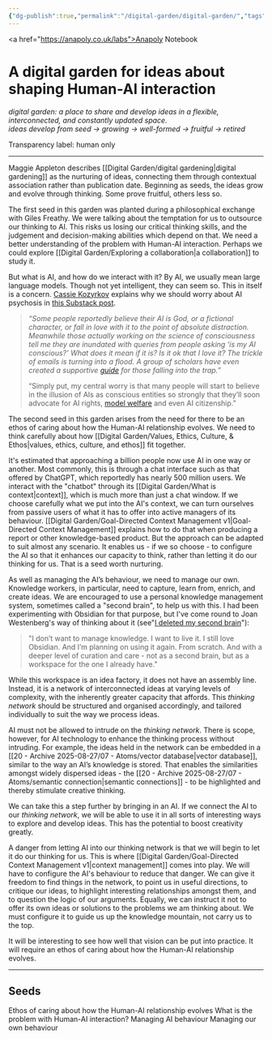 ```yaml
---
{"dg-publish":true,"permalink":"/digital-garden/digital-garden/","tags":["gardenEntry"],"created":"2025-08-11T21:46:53.866+01:00","updated":"2025-08-28T07:55:56.033+01:00"}
---
```


<a href="https://anapoly.co.uk/labs">Anapoly Notebook</a>
# A digital garden for ideas about shaping Human-AI interaction

*digital garden: a place to share and develop ideas in a flexible, interconnected, and constantly updated space.*  
*ideas develop from seed → growing → well-formed → fruitful → retired*

Transparency label: human only

---

Maggie Appleton describes [[Digital Garden/digital gardening\|digital gardening]] as the nurturing of ideas, connecting them through contextual association rather than publication date. Beginning as seeds, the ideas grow and evolve through thinking. Some prove fruitful, others less so. 

The first seed in this garden was planted during a philosophical exchange with Giles Freathy. We were talking about the temptation for us to outsource our thinking to AI. This risks us losing our critical thinking skills, and the judgement and decision-making abilities which depend on that. We need a better understanding of the problem with Human-AI interaction. Perhaps we could explore [[Digital Garden/Exploring a collaboration\|a collaboration]] to study it.

But what is AI, and how do we interact with it? By AI, we usually mean large language models. Though not yet intelligent, they can seem so. This in itself is a concern. <a href="https://www.kozyr.com/about">Cassie Kozyrkov</a> explains why we should worry about AI psychosis in <a href="https://substack.com/home/post/p-171599460">this Substack post</a>. 

> _“Some people reportedly believe their AI is God, or a fictional character, or fall in love with it to the point of absolute distraction. Meanwhile those actually working on the science of consciousness tell me they are inundated with queries from people asking ‘is my AI conscious?’ What does it mean if it is? Is it ok that I love it? The trickle of emails is turning into a flood. A group of scholars have even created a supportive [guide](https://whenaiseemsconscious.org/) for those falling into the trap.”_
> 
> “Simply put, my central worry is that many people will start to believe in the illusion of AIs as conscious entities so strongly that they’ll soon advocate for AI rights, [model welfare](https://arxiv.org/abs/2411.00986) and even AI citizenship.”

 The second seed in this garden arises from the need for there to be an ethos of caring about how the Human-AI relationship evolves. We need to think carefully about how [[Digital Garden/Values, Ethics, Culture, & Ethos\|values, ethics, culture, and ethos]] fit together.
 
It's estimated that approaching a billion people now use AI in one way or another. Most commonly, this is through a chat interface such as that offered by ChatGPT, which reportedly has nearly 500 million users. We interact with the "chatbot" through its [[Digital Garden/What is context\|context]], which is much more than just a chat window. If we choose carefully what we put into the AI's context, we can turn ourselves from passive users of what it has to offer into active managers of its behaviour. [[Digital Garden/Goal-Directed Context Management v1\|Goal-Directed Context Management]] explains how to do that when producing a report or other knowledge-based product. But the approach can be adapted to suit almost any scenario. It enables us - if we so choose - to configure the AI so that it enhances our capacity to think, rather than letting it do our thinking for us. That is a seed worth nurturing. 

As well as managing the AI’s behaviour, we need to manage our own. Knowledge workers, in particular, need to capture, learn from, enrich, and create ideas. We are encouraged to use a personal knowledge management system, sometimes called a "second brain", to help us with this. I had been experimenting with Obsidian for that purpose, but I've come round to Joan Westenberg's way of thinking about it (see"<a href="https://www.joanwestenberg.com/p/i-deleted-my-second-brain">I deleted my second brain</a>"): 

> "I don’t want to manage knowledge. I want to live it. I still love Obsidian. And I’m planning on using it again. From scratch. And with a deeper level of curation and care - not as a second brain, but as a workspace for the one I already have."

While this workspace is an idea factory, it does not have an assembly line. Instead, it is a network of interconnected ideas at varying levels of complexity, with the inherently greater capacity that affords. This *thinking network* should be structured and organised accordingly, and tailored individually to suit the way we process ideas. 

AI must not be allowed to intrude on the *thinking network*. There is scope, however, for AI technology to enhance the thinking process without intruding. For example, the ideas held in the network can be embedded in a [[20 - Archive 2025-08-27/07 - Atoms/vector database\|vector database]], similar to the way an AI’s knowledge is stored. That enables the similarities amongst widely dispersed ideas - the [[20 - Archive 2025-08-27/07 - Atoms/semantic connection\|semantic connections]] - to be highlighted and thereby stimulate creative thinking.  

We can take this a step further by bringing in an AI. If we connect the AI to our *thinking network*, we will be able to use it in all sorts of interesting ways to explore and develop ideas. This has the potential to boost creativity greatly. 

A danger from letting AI into our thinking network is that we will begin to let it do our thinking for us. This is where [[Digital Garden/Goal-Directed Context Management v1\|context management]] comes into play. We will have to configure the AI's behaviour to reduce that danger. We can give it freedom to find things in the network, to point us in useful directions, to critique our ideas, to highlight interesting relationships amongst them, and to question the logic of our arguments. Equally, we can instruct it not to offer its own ideas or solutions to the problems we am thinking about. We must configure it to guide us up the knowledge mountain, not carry us to the top. 

It will be interesting to see how well that vision can be put into practice. It will require an ethos of caring about how the Human-AI relationship evolves. 

---

## Seeds

Ethos of caring about how the Human-AI relationship evolves
What is the problem with Human-AI interaction?
Managing AI behaviour
Managing our own behaviour
